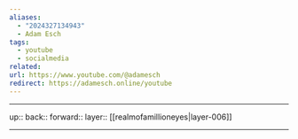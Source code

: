 ```yaml
---
aliases:
  - "2024327134943"
  - Adam Esch
tags:
  - youtube
  - socialmedia
related: 
url: https://www.youtube.com/@adamesch
redirect: https://adamesch.online/youtube
---
```




***

up:: 
back:: 
forward:: 
layer:: [[realmofamillioneyes|layer-006]]

***
